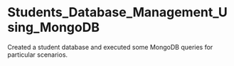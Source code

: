 # Students_Database_Management_Using_MongoDB
Created a student database and executed some MongoDB queries for particular scenarios.
